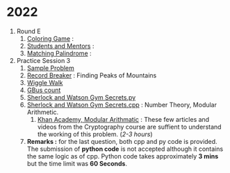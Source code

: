 # 2022
1. Round E
    1. [Coloring Game](https://github.com/mmuneeburahman/kickstart/blob/main/2k22/Round%20E/Coloring%20Game.py) :
    2. [Students and Mentors](https://github.com/mmuneeburahman/kickstart/blob/main/2k22/Round%20E/Students%20and%20Mentors.py) :
    3. [Matching Palindrome](https://github.com/mmuneeburahman/kickstart/blob/main/2k22/Round%20E/Matching%20Palindrome.py) :
2. Practice Session 3
    1. [Sample Problem](https://github.com/mmuneeburahman/kickstart/blob/main/2k22/Practice%20Session%203/Sample%20Problem.py)
    2. [Record Breaker](https://github.com/mmuneeburahman/kickstart/blob/main/2k22/Practice%20Session%203/Record%20Breaker.py) : Finding Peaks of Mountains
    3. [Wiggle Walk]()
    4. [GBus count](https://github.com/mmuneeburahman/kickstart/blob/main/2k22/Practice%20Session%203/GBus%20Count.py)
    5. [Sherlock and Watson Gym Secrets.py](https://github.com/mmuneeburahman/kickstart/blob/main/2k22/Practice%20Session%203/Sherlock%20and%20Watson%20Gym%20Secrets.py)
    6. [Sherlock and Watson Gym Secrets.cpp](https://github.com/mmuneeburahman/kickstart/blob/main/2k22/Practice%20Session%203/Sherlock%20and%20Watson%20Gym%20Secrets.cpp) : Number Theory, Modular Arithmetic.
        1. [Khan Academy, Modular Arithmatic](https://www.khanacademy.org/computing/computer-science/cryptography/modarithmetic/a/what-is-modular-arithmetic) : These few articles and videos from the Cryptography course are suffient to understand the working of this problem. (*2-3 hours*)
    7. **Remarks :** for the last question, both cpp and py code is provided. The submission of **python code** is not accepted although it contains the same logic as of cpp. Python code takes approximately **3 mins** but the time limit was **60 Seconds**.
